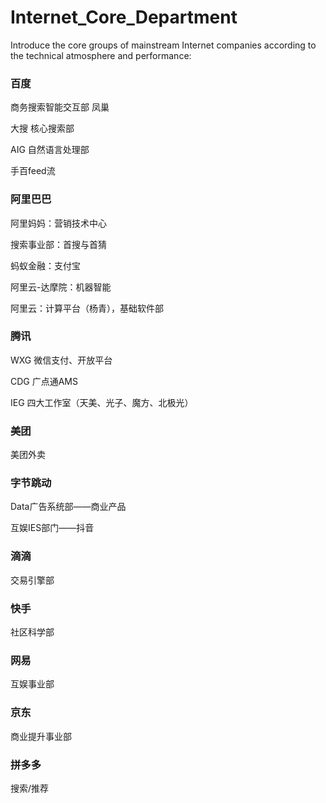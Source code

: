 # Internet_Core_Department
Introduce the core groups of mainstream Internet companies according to the technical atmosphere and performance:

### 百度
商务搜索智能交互部 凤巢

大搜 核心搜索部

AIG 自然语言处理部

手百feed流

### 阿里巴巴

阿里妈妈：营销技术中心

搜索事业部：首搜与首猜

蚂蚁金融：支付宝

阿里云-达摩院：机器智能

阿里云：计算平台（杨青），基础软件部

### 腾讯
WXG 微信支付、开放平台

CDG 广点通AMS

IEG 四大工作室（天美、光子、魔方、北极光）

### 美团
美团外卖

### 字节跳动
Data广告系统部——商业产品

互娱IES部门——抖音

### 滴滴
交易引擎部

### 快手
社区科学部

### 网易
互娱事业部

### 京东
商业提升事业部

### 拼多多
搜索/推荐

